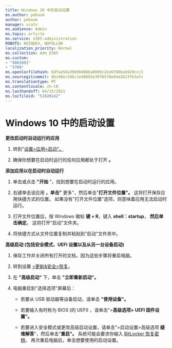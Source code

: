 ```yaml
---
title: Windows 10 中的启动设置
ms.author: pebaum
author: pebaum
manager: scotv
ms.audience: Admin
ms.topic: article
ms.service: o365-administration
ROBOTS: NOINDEX, NOFOLLOW
localization_priority: Normal
ms.collection: Adm_O365
ms.custom:
- "9001691"
- "3768"
ms.openlocfilehash: 6dfae58a398db088ba00d9c2ea9788bab929ccc1
ms.sourcegitcommit: 8bc60ec34bc1e40685e3976576e04a2623f63a7c
ms.translationtype: MT
ms.contentlocale: zh-CN
ms.lasthandoff: 04/15/2021
ms.locfileid: "51828142"
---
```

# <a name="startup-settings-in-windows-10"></a>Windows 10 中的启动设置

**更改启动时自动运行的应用**

1. 转到"[设置>应用>启动"。](ms-settings:startupapps?activationSource=GetHelp)

2. 确保你想要在启动时运行的任何应用都处于打开 **。**

**添加应用以在启动时自动运行**

1. 单击或点击 **"开始** "，找到想要在启动时运行的应用。

2. 右键单击该应用 **，单击"** 更多"，然后单击"**打开文件位置"。** 这将打开保存应用快捷方式的位置。 如果没有"打开文件位置"选项，则意味着应用无法启动时运行。

3. 打开文件位置后，按 Windows 徽标 **键 + R**，键入 **shell：startup**， **然后单击确定**。 这将打开"启动"文件夹。

4. 将快捷方式从文件位置复制并粘贴到"启动"文件夹中。

**高级启动 (包括安全模式、UEFI 设置以及从另一台设备启动)**

1. 保存工作并关闭所有打开的文档，因为这些步骤将重启电脑。

2. 转到设置 [>更新&安全>恢复](ms-settings:recovery?activationSource=GetHelp)。

3. 在 **"高级启动"** 下，单击 **"立即重新启动"。** 

4. 电脑重启到"选择选项"屏幕后：

    - 若要从 USB 驱动器等设备启动，请单击 **"使用设备"。**

    - 若要输入有时称为 BIOS (的 UEFI) ，请单击">**高级选项> UEFI 固件设置"。** 

    - 若要进入安全模式或更改高级启动设置，请单击">启动设置>高级选项 **疑难解答**"，然后单击"**重启"。** 系统可能会要求你输入 [BitLocker 恢复密钥](https://support.microsoft.com/help/4026181/windows-10-find-my-bitlocker-recovery-key)。 再次重启电脑后，单击想要使用的启动设置。